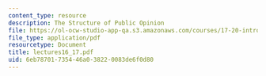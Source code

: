 ```yaml
---
content_type: resource
description: The Structure of Public Opinion
file: https://ol-ocw-studio-app-qa.s3.amazonaws.com/courses/17-20-introduction-to-the-american-political-process-spring-2004/6eb78701735446a038220083de6f0d80_lectures16_17.pdf
file_type: application/pdf
resourcetype: Document
title: lectures16_17.pdf
uid: 6eb78701-7354-46a0-3822-0083de6f0d80
---
```

